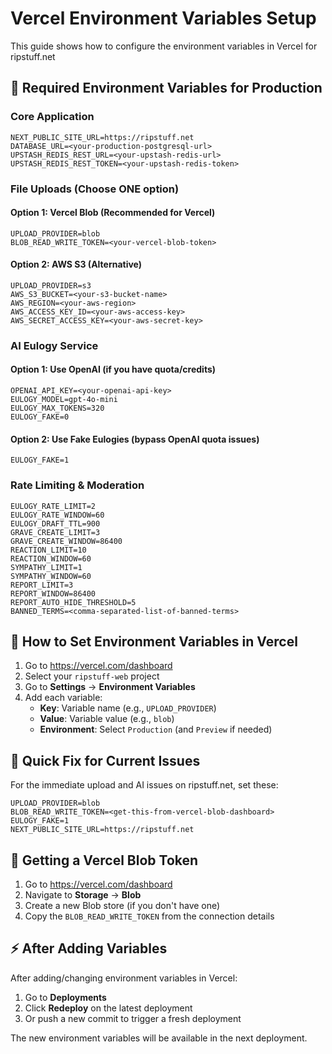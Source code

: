 # Vercel Environment Variables Setup

This guide shows how to configure the environment variables in Vercel for ripstuff.net

## 🚀 Required Environment Variables for Production

### Core Application
```
NEXT_PUBLIC_SITE_URL=https://ripstuff.net
DATABASE_URL=<your-production-postgresql-url>
UPSTASH_REDIS_REST_URL=<your-upstash-redis-url>
UPSTASH_REDIS_REST_TOKEN=<your-upstash-redis-token>
```

### File Uploads (Choose ONE option)

#### Option 1: Vercel Blob (Recommended for Vercel)
```
UPLOAD_PROVIDER=blob
BLOB_READ_WRITE_TOKEN=<your-vercel-blob-token>
```

#### Option 2: AWS S3 (Alternative)
```
UPLOAD_PROVIDER=s3
AWS_S3_BUCKET=<your-s3-bucket-name>
AWS_REGION=<your-aws-region>
AWS_ACCESS_KEY_ID=<your-aws-access-key>
AWS_SECRET_ACCESS_KEY=<your-aws-secret-key>
```

### AI Eulogy Service

#### Option 1: Use OpenAI (if you have quota/credits)
```
OPENAI_API_KEY=<your-openai-api-key>
EULOGY_MODEL=gpt-4o-mini
EULOGY_MAX_TOKENS=320
EULOGY_FAKE=0
```

#### Option 2: Use Fake Eulogies (bypass OpenAI quota issues)
```
EULOGY_FAKE=1
```

### Rate Limiting & Moderation
```
EULOGY_RATE_LIMIT=2
EULOGY_RATE_WINDOW=60
EULOGY_DRAFT_TTL=900
GRAVE_CREATE_LIMIT=3
GRAVE_CREATE_WINDOW=86400
REACTION_LIMIT=10
REACTION_WINDOW=60
SYMPATHY_LIMIT=1
SYMPATHY_WINDOW=60
REPORT_LIMIT=3
REPORT_WINDOW=86400
REPORT_AUTO_HIDE_THRESHOLD=5
BANNED_TERMS=<comma-separated-list-of-banned-terms>
```

## 📝 How to Set Environment Variables in Vercel

1. Go to https://vercel.com/dashboard
2. Select your `ripstuff-web` project
3. Go to **Settings** → **Environment Variables**
4. Add each variable:
   - **Key**: Variable name (e.g., `UPLOAD_PROVIDER`)
   - **Value**: Variable value (e.g., `blob`)
   - **Environment**: Select `Production` (and `Preview` if needed)

## 🔧 Quick Fix for Current Issues

For the immediate upload and AI issues on ripstuff.net, set these:

```
UPLOAD_PROVIDER=blob
BLOB_READ_WRITE_TOKEN=<get-this-from-vercel-blob-dashboard>
EULOGY_FAKE=1
NEXT_PUBLIC_SITE_URL=https://ripstuff.net
```

## 🎯 Getting a Vercel Blob Token

1. Go to https://vercel.com/dashboard
2. Navigate to **Storage** → **Blob**
3. Create a new Blob store (if you don't have one)
4. Copy the `BLOB_READ_WRITE_TOKEN` from the connection details

## ⚡ After Adding Variables

After adding/changing environment variables in Vercel:
1. Go to **Deployments**
2. Click **Redeploy** on the latest deployment
3. Or push a new commit to trigger a fresh deployment

The new environment variables will be available in the next deployment.